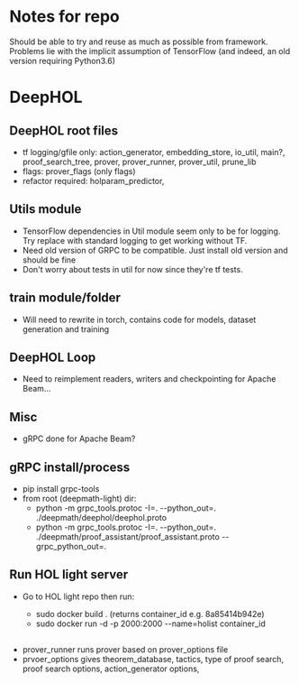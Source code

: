 # Notes for repo
Should be able to try and reuse as much as possible from framework. Problems lie with the implicit assumption of TensorFlow (and indeed, an old version requiring Python3.6)

# DeepHOL 
## DeepHOL root files 

- tf logging/gfile only: action_generator, embedding_store, io_util, main?, proof_search_tree, prover, prover_runner, prover_util, prune_lib
- flags: prover_flags (only flags)
- refactor required: holparam_predictor, 


## Utils module
- TensorFlow dependencies in Util module seem only to be for logging. Try replace with standard logging to get working without TF.
- Need old version of GRPC to be compatible. Just install old version and should be fine
- Don't worry about tests in util for now since they're tf tests. 

## train module/folder

- Will need to rewrite in torch, contains code for models, dataset generation and training

## DeepHOL Loop

- Need to reimplement readers, writers and checkpointing for Apache Beam...


## Misc

- gRPC done for Apache Beam? 


## gRPC install/process

- pip install grpc-tools
- from root (deepmath-light) dir:
  - python -m grpc_tools.protoc -I=. --python_out=. ./deepmath/deephol/deephol.proto
  - python -m grpc_tools.protoc -I=. --python_out=. ./deepmath/proof_assistant/proof_assistant.proto --grpc_python_out=.

## Run HOL light server

- Go to HOL light repo then run:

  - sudo docker build . (returns container_id e.g. 8a85414b942e)
  - sudo docker run -d -p 2000:2000 --name=holist container_id

## 

- prover_runner runs prover based on prover_options file
- prvoer_options gives theorem_database, tactics, type of proof search, proof search options, action_generator options, 